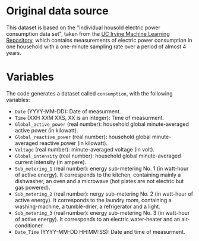 # Original data source

This dataset is based on the "Individual housold electric power consumption
data set", taken from the
[UC Irvine Machine Learning Repository](http://archive.ics.uci.edu/ml/), which
contains measurements of electric power consumption in one household with a
one-minute sampling rate over a period of almost 4 years.

# Variables

The code generates a dataset called `consumption`, with the following
variables:

+ `Date` (YYYY-MM-DD): Date of measurment.
+ `Time` (XXH XXM XXS, XX is an integer): Time of measurment.
+ `Global_active_power` (real number): household global minute-averaged active
power (in kilowatt).
+ `Global_reactive_power` (real number):  household global minute-averaged
reactive power (in kilowatt).
+ `Voltage` (real number): minute-averaged voltage (in volt).
+ `Global_intensity` (real number): household global minute-averaged current
intensity (in ampere).
+ `Sub_metering_1` (real number): energy sub-metering No. 1 (in watt-hour of
active energy). It corresponds to the kitchen, containing mainly a dishwasher,
an oven and a microwave (hot plates are not electric but gas powered).
+ `Sub_metering_2` (real number): nergy sub-metering No. 2 (in watt-hour of
active energy). It corresponds to the laundry room, containing a
washing-machine, a tumble-drier, a refrigerator and a light.
+ `Sub_metering_3` (real number): energy sub-metering No. 3 (in watt-hour of
active energy). It corresponds to an electric water-heater and an
air-conditioner.
+ `Date_Time` (YYYY-MM-DD HH:MM:SS): Date and time of measurment.

